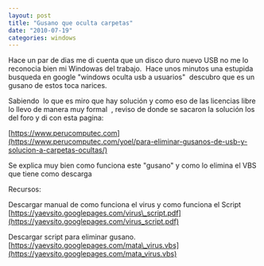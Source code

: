 ```yaml
---
layout: post
title: "Gusano que oculta carpetas"
date: "2010-07-19"
categories: windows
---
```


Hace un par de dias me di cuenta que un disco duro nuevo USB no me lo reconocia bien mi Windowas del trabajo.  Hace unos minutos una estupida busqueda en google "windows oculta usb a usuarios"  descubro que es un gusano de estos toca narices.

Sabiendo  lo que es miro que hay solución y como eso de las licencias libre lo llevo de manera muy formal  , reviso de donde se sacaron la solución los del foro y di con esta pagina:

[https://www.perucomputec.com](https://www.perucomputec.com/yoel/para-eliminar-gusanos-de-usb-y-solucion-a-carpetas-ocultas/)

Se explica muy bien como funciona este "gusano" y como lo elimina el VBS que tiene como descarga

Recursos:

Descargar manual de como funciona el virus y como funciona el Script [https://yaevsito.googlepages.com/virus\_script.pdf](https://yaevsito.googlepages.com/virus_script.pdf)

Descargar script para eliminar gusano. [https://yaevsito.googlepages.com/mata\_virus.vbs](https://yaevsito.googlepages.com/mata_virus.vbs)
